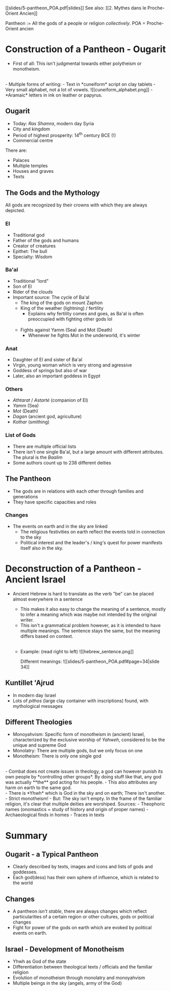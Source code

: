 [[slides/5-pantheon_POA.pdf|slides]]
See also: [[2. Mythes dans le Proche-Orient Ancien]]

Pantheon := All the gods of a people or religion *collectively*.
POA = Proche-Orient ancien

# Construction of a Pantheon - Ougarit
- First of all: This isn't judgmental towards either polytheism or monotheism.
<br>
- Multiple forms of writing:
	- Text in *cuneiform* script on clay tablets
		- Very small alphabet, not a lot of vowels.
		  ![[cuneiform_alphabet.png]]
	- *Aramaic* letters in ink on leather or papyrus.

## Ougarit
- Today: *Ras Shamra*, modern day Syria
- City and kingdom
- Period of highest prosperity: 14<sup>th</sup> century BCE (!)
- Commercial centre

There are:
- Palaces
- Multiple temples
- Houses and graves
- Texts

## The Gods and the Mythology
All gods are recognized by their crowns with which they are always depicted.

### El
- Traditional god
- Father of the gods and humans
- Creator of creatures
- Epithet: The bull
- Specialty: Wisdom

### Ba'al
- Traditional "lord"
- Son of El
- Rider of the clouds
- Important source: The cycle of Ba'al
	- The king of the gods on mount Zaphon
	- King of the weather (lightning) / fertility
		- Explains why fertility comes and goes, as Ba'al is often preoccupied with fighting other gods lol
		<br>
	- Fights against Yamm (Sea) and Mot (Death)
		- Whenever he fights Mot in the underworld, it's winter

### Anat
- Daughter of El and sister of Ba'al
- Virgin, young woman which is very strong and agressive
- Goddess of springs but also of war
- Later, also an important goddess in Egypt

### Others
- *Athtarat* / *Astarté* (companion of El)
- *Yamm* (Sea)
- *Mot* (Death)
- *Dagan* (ancient god, agriculture)
- *Kothar* (smithing)

### List of Gods
- There are multiple official lists
- There isn't one single Ba'al, but a large amount with different attributes. The plural is the *Baalim*
- Some authors count up to 238 different deities

## The Pantheon
- The gods are in relations with each other through families and generations
- They have specific capacities and roles

### Changes
- The events on earth and in the sky are linked
	- The religious festivities on earth reflect the events told in connection to the sky
	- Political interest and the leader's / king's quest for power manifests itself also in the sky.

# Deconstruction of a Pantheon - Ancient Israel
- Ancient Hebrew is hard to translate as the verb "be" can be placed almost everywhere in a sentence
	- This makes it also easy to change the meaning of a sentence, mostly to infer a meaning which was maybe not intended by the original writer.
	- This isn't a grammatical problem however, as it is intended to have multiple meanings. The sentence stays the same, but the meaning differs based on context.
	<br>
	
	- Example: (read right to left)
	  ![[hebrew_sentence.png]]
	  
	  Different meanings:
	  ![[slides/5-pantheon_POA.pdf#page=34|slide 34]]

## Kuntillet 'Ajrud
- In modern day Israel
- Lots of *pithos* (large clay container with inscriptions) found, with mythological messages

## Different Theologies
- Monoyahvism: 
  Specific form of monotheism in (ancient) Israel, characterized by the exclusive worship of *Yahweh*, considered to be the unique and supreme God
- Monolatry: There are multiple gods, but we only focus on one
- Monotheism: There is only one single god
<br>
- Combat does not create issues in theology, a god can however punish its own people by *controlling other groups*. By doing stuff like that, any god was actually **the** god acting for his people.
- This also attributes any harm on earth to the same god.
<br>
- There is *Yhwh* which is God in the sky and on earth; There isn't another.
	- Strict monotheism!
- But: The sky isn't empty. In the frame of the familiar religion, it's clear that multiple deities are worshiped. Sources:
	- Theophoric names (onomastics = study of history and origin of proper names)
	- Archaeological finds in homes
	- Traces in texts

# Summary
## Ougarit - a Typical Pantheon
- Clearly described by texts, images and icons and lists of gods and goddesses.
- Each god(dess) has their own sphere of influence, which is related to the world

## Changes
- A pantheon *isn't stable*, there are always changes which reflect particularities of a certain region or other cultures, gods or political changes
- Fight for power of the gods on earth which are evoked by political events on earth.

## Israel - Development of Monotheism
- Yhwh as God of the state
- Differentiation between theological texts / officials and the familiar religion
- Evolution of monotheism through monolatry and monoyahvism
- Multiple beings in the sky (angels, army of the God)